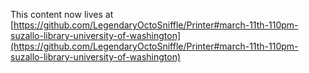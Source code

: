 This content now lives at [https://github.com/LegendaryOctoSniffle/Printer#march-11th-110pm-suzallo-library-university-of-washington](https://github.com/LegendaryOctoSniffle/Printer#march-11th-110pm-suzallo-library-university-of-washington)
